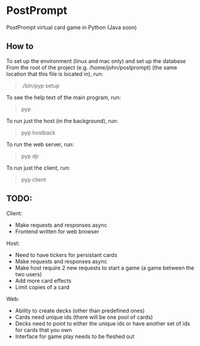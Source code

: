 PostPrompt
========

PostPrompt virtual card game in Python (Java soon)

How to
---

To set up the environment (linux and mac only)
and set up the database
From the root of the project (e.g. /home/john/postprompt)
(the same location that this file is located in), run:

> ./bin/pyp setup

To see the help text of the main program, run:

> pyp

To run just the host (in the background), run:

> pyp hostback

To run the web server, run:

> pyp djr

To run just the client, run:

> pyp client

TODO:
---

Client:
 - Make requests and responses async
 - Frontend written for web browser

Host:
 - Need to have tickers for persistant cards
 - Make requests and responses async
 - Make host require 2 new requests to start a game (a game between the two users)
 - Add more card effects
 - Limit copies of a card

Web:
 - Ability to create decks (other than predefined ones)
 - Cards need unique ids (there will be one pool of cards)
 - Decks need to point to either the unique ids or have another set of ids for cards that you own
 - Interface for game play needs to be fleshed out
